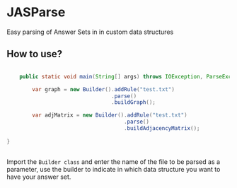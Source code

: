 # JASParse
Easy parsing of Answer Sets in in custom data structures


## How to use?

```java

    public static void main(String[] args) throws IOException, ParseException {

        var graph = new Builder().addRule("test.txt")
                                 .parse()
                                 .buildGraph();

        var adjMatrix = new Builder().addRule("test.txt")
                                     .parse()
                                     .buildAdjacencyMatrix();
        
}
        
```

Import the `Builder class` and enter the name of the file to be parsed as a parameter, 
use the builder to indicate in which data structure you want to have your answer set.
